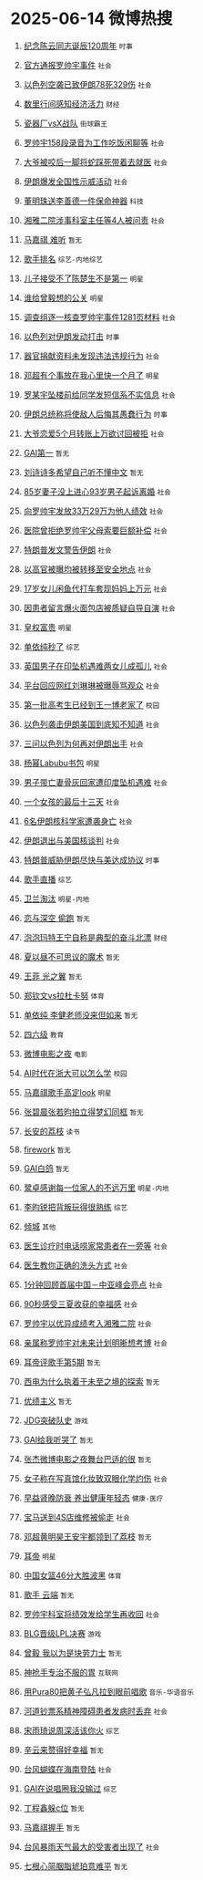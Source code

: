 # 2025-06-14 微博热搜 
1. [纪念陈云同志诞辰120周年](https://m.weibo.cn/search?containerid=100103type%3D1%26t%3D10%26q%3D%23%E7%BA%AA%E5%BF%B5%E9%99%88%E4%BA%91%E5%90%8C%E5%BF%97%E8%AF%9E%E8%BE%B0120%E5%91%A8%E5%B9%B4%23&stream_entry_id=51&isnewpage=1&extparam=seat%3D1%26c_type%3D51%26cate%3D10103%26pos%3D0%26filter_type%3Drealtimehot%26q%3D%2523%25E7%25BA%25AA%25E5%25BF%25B5%25E9%2599%2588%25E4%25BA%2591%25E5%2590%258C%25E5%25BF%2597%25E8%25AF%259E%25E8%25BE%25B0120%25E5%2591%25A8%25E5%25B9%25B4%2523%26stream_entry_id%3D51%26dgr%3D0%26display_time%3D1749846129%26pre_seqid%3D174984612946101068607114) `时事` 

2. [官方通报罗帅宇事件](https://m.weibo.cn/search?containerid=100103type%3D1%26t%3D10%26q%3D%23%E5%AE%98%E6%96%B9%E9%80%9A%E6%8A%A5%E7%BD%97%E5%B8%85%E5%AE%87%E4%BA%8B%E4%BB%B6%23&stream_entry_id=31&isnewpage=1&extparam=seat%3D1%26lcate%3D5001%26cate%3D5001%26q%3D%2523%25E5%25AE%2598%25E6%2596%25B9%25E9%2580%259A%25E6%258A%25A5%25E7%25BD%2597%25E5%25B8%2585%25E5%25AE%2587%25E4%25BA%258B%25E4%25BB%25B6%2523%26stream_entry_id%3D31%26dgr%3D0%26band_rank%3D1%26pos%3D0%26realpos%3D1%26filter_type%3Drealtimehot%26flag%3D16%26c_type%3D31%26display_time%3D1749846129%26pre_seqid%3D174984612946101068607114) `社会` 

3. [以色列空袭已致伊朗78死329伤](https://m.weibo.cn/search?containerid=100103type%3D1%26t%3D10%26q%3D%23%E4%BB%A5%E8%89%B2%E5%88%97%E7%A9%BA%E8%A2%AD%E5%B7%B2%E8%87%B4%E4%BC%8A%E6%9C%9778%E6%AD%BB329%E4%BC%A4%23&stream_entry_id=31&isnewpage=1&extparam=seat%3D1%26lcate%3D5001%26cate%3D5001%26q%3D%2523%25E4%25BB%25A5%25E8%2589%25B2%25E5%2588%2597%25E7%25A9%25BA%25E8%25A2%25AD%25E5%25B7%25B2%25E8%2587%25B4%25E4%25BC%258A%25E6%259C%259778%25E6%25AD%25BB329%25E4%25BC%25A4%2523%26stream_entry_id%3D31%26dgr%3D0%26band_rank%3D2%26pos%3D1%26realpos%3D2%26filter_type%3Drealtimehot%26flag%3D0%26c_type%3D31%26display_time%3D1749846129%26pre_seqid%3D174984612946101068607114) `社会` 

4. [数里行间感知经济活力](https://m.weibo.cn/search?containerid=100103type%3D1%26t%3D10%26q%3D%23%E6%95%B0%E9%87%8C%E8%A1%8C%E9%97%B4%E6%84%9F%E7%9F%A5%E7%BB%8F%E6%B5%8E%E6%B4%BB%E5%8A%9B%23&stream_entry_id=31&isnewpage=1&extparam=seat%3D1%26lcate%3D5001%26cate%3D5001%26q%3D%2523%25E6%2595%25B0%25E9%2587%258C%25E8%25A1%258C%25E9%2597%25B4%25E6%2584%259F%25E7%259F%25A5%25E7%25BB%258F%25E6%25B5%258E%25E6%25B4%25BB%25E5%258A%259B%2523%26stream_entry_id%3D31%26dgr%3D0%26band_rank%3D3%26pos%3D2%26realpos%3D3%26filter_type%3Drealtimehot%26flag%3D0%26c_type%3D31%26display_time%3D1749846129%26pre_seqid%3D174984612946101068607114) `财经` 

5. [瓷器厂vsX战队](https://m.weibo.cn/search?containerid=100103type%3D1%26t%3D10%26q%3D%23%E7%93%B7%E5%99%A8%E5%8E%82vsX%E6%88%98%E9%98%9F%23&stream_entry_id=31&isnewpage=1&extparam=seat%3D1%26lcate%3D5001%26cate%3D5001%26q%3D%2523%25E7%2593%25B7%25E5%2599%25A8%25E5%258E%2582vsX%25E6%2588%2598%25E9%2598%259F%2523%26stream_entry_id%3D31%26dgr%3D0%26adid%3D289852%26band_rank%3D4%26topic_ad%3D1%26pos%3D3%26filter_type%3Drealtimehot%26is_ad_pos%3D1%26c_type%3D31%26display_time%3D1749846129%26pre_seqid%3D174984612946101068607114) `街球霸王` 

6. [罗帅宇158段录音为工作吃饭闲聊等](https://m.weibo.cn/search?containerid=100103type%3D1%26t%3D10%26q%3D%23%E7%BD%97%E5%B8%85%E5%AE%87158%E6%AE%B5%E5%BD%95%E9%9F%B3%E4%B8%BA%E5%B7%A5%E4%BD%9C%E5%90%83%E9%A5%AD%E9%97%B2%E8%81%8A%E7%AD%89%23&stream_entry_id=31&isnewpage=1&extparam=seat%3D1%26lcate%3D5001%26cate%3D5001%26q%3D%2523%25E7%25BD%2597%25E5%25B8%2585%25E5%25AE%2587158%25E6%25AE%25B5%25E5%25BD%2595%25E9%259F%25B3%25E4%25B8%25BA%25E5%25B7%25A5%25E4%25BD%259C%25E5%2590%2583%25E9%25A5%25AD%25E9%2597%25B2%25E8%2581%258A%25E7%25AD%2589%2523%26stream_entry_id%3D31%26dgr%3D0%26band_rank%3D4%26pos%3D4%26realpos%3D4%26filter_type%3Drealtimehot%26flag%3D2%26c_type%3D31%26display_time%3D1749846129%26pre_seqid%3D174984612946101068607114) `社会` 

7. [大爷被咬后一脚将蛇踩死带着去就医](https://m.weibo.cn/search?containerid=100103type%3D1%26t%3D10%26q%3D%23%E5%A4%A7%E7%88%B7%E8%A2%AB%E5%92%AC%E5%90%8E%E4%B8%80%E8%84%9A%E5%B0%86%E8%9B%87%E8%B8%A9%E6%AD%BB%E5%B8%A6%E7%9D%80%E5%8E%BB%E5%B0%B1%E5%8C%BB%23&stream_entry_id=31&isnewpage=1&extparam=seat%3D1%26lcate%3D5001%26cate%3D5001%26q%3D%2523%25E5%25A4%25A7%25E7%2588%25B7%25E8%25A2%25AB%25E5%2592%25AC%25E5%2590%258E%25E4%25B8%2580%25E8%2584%259A%25E5%25B0%2586%25E8%259B%2587%25E8%25B8%25A9%25E6%25AD%25BB%25E5%25B8%25A6%25E7%259D%2580%25E5%258E%25BB%25E5%25B0%25B1%25E5%258C%25BB%2523%26stream_entry_id%3D31%26dgr%3D0%26band_rank%3D5%26pos%3D5%26realpos%3D5%26filter_type%3Drealtimehot%26flag%3D2%26c_type%3D31%26display_time%3D1749846129%26pre_seqid%3D174984612946101068607114) `社会` 

8. [伊朗爆发全国性示威活动](https://m.weibo.cn/search?containerid=100103type%3D1%26t%3D10%26q%3D%23%E4%BC%8A%E6%9C%97%E7%88%86%E5%8F%91%E5%85%A8%E5%9B%BD%E6%80%A7%E7%A4%BA%E5%A8%81%E6%B4%BB%E5%8A%A8%23&stream_entry_id=31&isnewpage=1&extparam=seat%3D1%26lcate%3D5001%26cate%3D5001%26q%3D%2523%25E4%25BC%258A%25E6%259C%2597%25E7%2588%2586%25E5%258F%2591%25E5%2585%25A8%25E5%259B%25BD%25E6%2580%25A7%25E7%25A4%25BA%25E5%25A8%2581%25E6%25B4%25BB%25E5%258A%25A8%2523%26stream_entry_id%3D31%26dgr%3D0%26band_rank%3D6%26pos%3D6%26realpos%3D6%26filter_type%3Drealtimehot%26flag%3D0%26c_type%3D31%26display_time%3D1749846129%26pre_seqid%3D174984612946101068607114) `社会` 

9. [董明珠送李善德一件保命神器](https://m.weibo.cn/search?containerid=100103type%3D1%26t%3D10%26q%3D%23%E8%91%A3%E6%98%8E%E7%8F%A0%E9%80%81%E6%9D%8E%E5%96%84%E5%BE%B7%E4%B8%80%E4%BB%B6%E4%BF%9D%E5%91%BD%E7%A5%9E%E5%99%A8%23&stream_entry_id=31&isnewpage=1&extparam=seat%3D1%26lcate%3D5001%26cate%3D5001%26q%3D%2523%25E8%2591%25A3%25E6%2598%258E%25E7%258F%25A0%25E9%2580%2581%25E6%259D%258E%25E5%2596%2584%25E5%25BE%25B7%25E4%25B8%2580%25E4%25BB%25B6%25E4%25BF%259D%25E5%2591%25BD%25E7%25A5%259E%25E5%2599%25A8%2523%26stream_entry_id%3D31%26dgr%3D0%26adid%3D290120%26band_rank%3D7%26topic_ad%3D1%26pos%3D7%26filter_type%3Drealtimehot%26is_ad_pos%3D1%26c_type%3D31%26display_time%3D1749846129%26pre_seqid%3D174984612946101068607114) `科技` 

10. [湘雅二院涉事科室主任等4人被问责](https://m.weibo.cn/search?containerid=100103type%3D1%26t%3D10%26q%3D%23%E6%B9%98%E9%9B%85%E4%BA%8C%E9%99%A2%E6%B6%89%E4%BA%8B%E7%A7%91%E5%AE%A4%E4%B8%BB%E4%BB%BB%E7%AD%894%E4%BA%BA%E8%A2%AB%E9%97%AE%E8%B4%A3%23&stream_entry_id=31&isnewpage=1&extparam=seat%3D1%26lcate%3D5001%26cate%3D5001%26q%3D%2523%25E6%25B9%2598%25E9%259B%2585%25E4%25BA%258C%25E9%2599%25A2%25E6%25B6%2589%25E4%25BA%258B%25E7%25A7%2591%25E5%25AE%25A4%25E4%25B8%25BB%25E4%25BB%25BB%25E7%25AD%25894%25E4%25BA%25BA%25E8%25A2%25AB%25E9%2597%25AE%25E8%25B4%25A3%2523%26stream_entry_id%3D31%26dgr%3D0%26band_rank%3D7%26pos%3D8%26realpos%3D7%26filter_type%3Drealtimehot%26flag%3D0%26c_type%3D31%26display_time%3D1749846129%26pre_seqid%3D174984612946101068607114) `社会` 

11. [马嘉祺 难听](https://m.weibo.cn/search?containerid=100103type%3D1%26t%3D10%26q%3D%E9%A9%AC%E5%98%89%E7%A5%BA+%E9%9A%BE%E5%90%AC&stream_entry_id=31&isnewpage=1&extparam=seat%3D1%26lcate%3D5001%26cate%3D5001%26q%3D%25E9%25A9%25AC%25E5%2598%2589%25E7%25A5%25BA%2520%25E9%259A%25BE%25E5%2590%25AC%26stream_entry_id%3D31%26dgr%3D0%26band_rank%3D8%26pos%3D9%26realpos%3D8%26filter_type%3Drealtimehot%26flag%3D2%26c_type%3D31%26display_time%3D1749846129%26pre_seqid%3D174984612946101068607114) `暂无` 

12. [歌手排名](https://m.weibo.cn/search?containerid=100103type%3D1%26t%3D10%26q%3D%E6%AD%8C%E6%89%8B%E6%8E%92%E5%90%8D&stream_entry_id=31&isnewpage=1&extparam=seat%3D1%26lcate%3D5001%26cate%3D5001%26q%3D%25E6%25AD%258C%25E6%2589%258B%25E6%258E%2592%25E5%2590%258D%26stream_entry_id%3D31%26dgr%3D0%26band_rank%3D9%26pos%3D10%26realpos%3D9%26filter_type%3Drealtimehot%26flag%3D0%26c_type%3D31%26display_time%3D1749846129%26pre_seqid%3D174984612946101068607114) `综艺-内地综艺` 

13. [儿子接受不了陈楚生不是第一](https://m.weibo.cn/search?containerid=100103type%3D1%26t%3D10%26q%3D%23%E5%84%BF%E5%AD%90%E6%8E%A5%E5%8F%97%E4%B8%8D%E4%BA%86%E9%99%88%E6%A5%9A%E7%94%9F%E4%B8%8D%E6%98%AF%E7%AC%AC%E4%B8%80%23&stream_entry_id=31&isnewpage=1&extparam=seat%3D1%26lcate%3D5001%26cate%3D5001%26q%3D%2523%25E5%2584%25BF%25E5%25AD%2590%25E6%258E%25A5%25E5%258F%2597%25E4%25B8%258D%25E4%25BA%2586%25E9%2599%2588%25E6%25A5%259A%25E7%2594%259F%25E4%25B8%258D%25E6%2598%25AF%25E7%25AC%25AC%25E4%25B8%2580%2523%26stream_entry_id%3D31%26dgr%3D0%26band_rank%3D10%26pos%3D11%26realpos%3D10%26filter_type%3Drealtimehot%26flag%3D2%26c_type%3D31%26display_time%3D1749846129%26pre_seqid%3D174984612946101068607114) `明星` 

14. [谁给曾毅想的公关](https://m.weibo.cn/search?containerid=100103type%3D1%26t%3D10%26q%3D%23%E8%B0%81%E7%BB%99%E6%9B%BE%E6%AF%85%E6%83%B3%E7%9A%84%E5%85%AC%E5%85%B3%23&stream_entry_id=31&isnewpage=1&extparam=seat%3D1%26lcate%3D5001%26cate%3D5001%26q%3D%2523%25E8%25B0%2581%25E7%25BB%2599%25E6%259B%25BE%25E6%25AF%2585%25E6%2583%25B3%25E7%259A%2584%25E5%2585%25AC%25E5%2585%25B3%2523%26stream_entry_id%3D31%26dgr%3D0%26band_rank%3D11%26pos%3D12%26realpos%3D11%26filter_type%3Drealtimehot%26flag%3D2%26c_type%3D31%26display_time%3D1749846129%26pre_seqid%3D174984612946101068607114) `明星` 

15. [调查组逐一核查罗帅宇事件1281页材料](https://m.weibo.cn/search?containerid=100103type%3D1%26t%3D10%26q%3D%23%E8%B0%83%E6%9F%A5%E7%BB%84%E9%80%90%E4%B8%80%E6%A0%B8%E6%9F%A5%E7%BD%97%E5%B8%85%E5%AE%87%E4%BA%8B%E4%BB%B61281%E9%A1%B5%E6%9D%90%E6%96%99%23&stream_entry_id=31&isnewpage=1&extparam=seat%3D1%26lcate%3D5001%26cate%3D5001%26q%3D%2523%25E8%25B0%2583%25E6%259F%25A5%25E7%25BB%2584%25E9%2580%2590%25E4%25B8%2580%25E6%25A0%25B8%25E6%259F%25A5%25E7%25BD%2597%25E5%25B8%2585%25E5%25AE%2587%25E4%25BA%258B%25E4%25BB%25B61281%25E9%25A1%25B5%25E6%259D%2590%25E6%2596%2599%2523%26stream_entry_id%3D31%26dgr%3D0%26band_rank%3D12%26pos%3D13%26realpos%3D12%26filter_type%3Drealtimehot%26flag%3D0%26c_type%3D31%26display_time%3D1749846129%26pre_seqid%3D174984612946101068607114) `社会` 

16. [以色列对伊朗发动打击](https://m.weibo.cn/search?containerid=100103type%3D1%26t%3D10%26q%3D%23%E4%BB%A5%E8%89%B2%E5%88%97%E5%AF%B9%E4%BC%8A%E6%9C%97%E5%8F%91%E5%8A%A8%E6%89%93%E5%87%BB%23&stream_entry_id=31&isnewpage=1&extparam=seat%3D1%26lcate%3D5001%26cate%3D5001%26q%3D%2523%25E4%25BB%25A5%25E8%2589%25B2%25E5%2588%2597%25E5%25AF%25B9%25E4%25BC%258A%25E6%259C%2597%25E5%258F%2591%25E5%258A%25A8%25E6%2589%2593%25E5%2587%25BB%2523%26stream_entry_id%3D31%26dgr%3D0%26band_rank%3D13%26pos%3D14%26realpos%3D13%26filter_type%3Drealtimehot%26flag%3D0%26c_type%3D31%26display_time%3D1749846129%26pre_seqid%3D174984612946101068607114) `时事` 

17. [器官捐献资料未发现违法违规行为](https://m.weibo.cn/search?containerid=100103type%3D1%26t%3D10%26q%3D%23%E5%99%A8%E5%AE%98%E6%8D%90%E7%8C%AE%E8%B5%84%E6%96%99%E6%9C%AA%E5%8F%91%E7%8E%B0%E8%BF%9D%E6%B3%95%E8%BF%9D%E8%A7%84%E8%A1%8C%E4%B8%BA%23&stream_entry_id=31&isnewpage=1&extparam=seat%3D1%26lcate%3D5001%26cate%3D5001%26q%3D%2523%25E5%2599%25A8%25E5%25AE%2598%25E6%258D%2590%25E7%258C%25AE%25E8%25B5%2584%25E6%2596%2599%25E6%259C%25AA%25E5%258F%2591%25E7%258E%25B0%25E8%25BF%259D%25E6%25B3%2595%25E8%25BF%259D%25E8%25A7%2584%25E8%25A1%258C%25E4%25B8%25BA%2523%26stream_entry_id%3D31%26dgr%3D0%26band_rank%3D14%26pos%3D15%26realpos%3D14%26filter_type%3Drealtimehot%26flag%3D0%26c_type%3D31%26display_time%3D1749846129%26pre_seqid%3D174984612946101068607114) `社会` 

18. [邓超有个事放在我心里快一个月了](https://m.weibo.cn/search?containerid=100103type%3D1%26t%3D10%26q%3D%23%E9%82%93%E8%B6%85%E6%9C%89%E4%B8%AA%E4%BA%8B%E6%94%BE%E5%9C%A8%E6%88%91%E5%BF%83%E9%87%8C%E5%BF%AB%E4%B8%80%E4%B8%AA%E6%9C%88%E4%BA%86%23&stream_entry_id=31&isnewpage=1&extparam=seat%3D1%26lcate%3D5001%26cate%3D5001%26q%3D%2523%25E9%2582%2593%25E8%25B6%2585%25E6%259C%2589%25E4%25B8%25AA%25E4%25BA%258B%25E6%2594%25BE%25E5%259C%25A8%25E6%2588%2591%25E5%25BF%2583%25E9%2587%258C%25E5%25BF%25AB%25E4%25B8%2580%25E4%25B8%25AA%25E6%259C%2588%25E4%25BA%2586%2523%26stream_entry_id%3D31%26dgr%3D0%26band_rank%3D15%26pos%3D16%26realpos%3D15%26filter_type%3Drealtimehot%26flag%3D0%26c_type%3D31%26display_time%3D1749846129%26pre_seqid%3D174984612946101068607114) `明星` 

19. [罗某宇坠楼前给同学发短信系不实信息](https://m.weibo.cn/search?containerid=100103type%3D1%26t%3D10%26q%3D%23%E7%BD%97%E6%9F%90%E5%AE%87%E5%9D%A0%E6%A5%BC%E5%89%8D%E7%BB%99%E5%90%8C%E5%AD%A6%E5%8F%91%E7%9F%AD%E4%BF%A1%E7%B3%BB%E4%B8%8D%E5%AE%9E%E4%BF%A1%E6%81%AF%23&stream_entry_id=31&isnewpage=1&extparam=seat%3D1%26lcate%3D5001%26cate%3D5001%26q%3D%2523%25E7%25BD%2597%25E6%259F%2590%25E5%25AE%2587%25E5%259D%25A0%25E6%25A5%25BC%25E5%2589%258D%25E7%25BB%2599%25E5%2590%258C%25E5%25AD%25A6%25E5%258F%2591%25E7%259F%25AD%25E4%25BF%25A1%25E7%25B3%25BB%25E4%25B8%258D%25E5%25AE%259E%25E4%25BF%25A1%25E6%2581%25AF%2523%26stream_entry_id%3D31%26dgr%3D0%26band_rank%3D16%26pos%3D17%26realpos%3D16%26filter_type%3Drealtimehot%26flag%3D0%26c_type%3D31%26display_time%3D1749846129%26pre_seqid%3D174984612946101068607114) `社会` 

20. [伊朗总统称将使敌人后悔其愚蠢行为](https://m.weibo.cn/search?containerid=100103type%3D1%26t%3D10%26q%3D%23%E4%BC%8A%E6%9C%97%E6%80%BB%E7%BB%9F%E7%A7%B0%E5%B0%86%E4%BD%BF%E6%95%8C%E4%BA%BA%E5%90%8E%E6%82%94%E5%85%B6%E6%84%9A%E8%A0%A2%E8%A1%8C%E4%B8%BA%23&stream_entry_id=31&isnewpage=1&extparam=seat%3D1%26lcate%3D5001%26cate%3D5001%26q%3D%2523%25E4%25BC%258A%25E6%259C%2597%25E6%2580%25BB%25E7%25BB%259F%25E7%25A7%25B0%25E5%25B0%2586%25E4%25BD%25BF%25E6%2595%258C%25E4%25BA%25BA%25E5%2590%258E%25E6%2582%2594%25E5%2585%25B6%25E6%2584%259A%25E8%25A0%25A2%25E8%25A1%258C%25E4%25B8%25BA%2523%26stream_entry_id%3D31%26dgr%3D0%26band_rank%3D17%26pos%3D18%26realpos%3D17%26filter_type%3Drealtimehot%26flag%3D0%26c_type%3D31%26display_time%3D1749846129%26pre_seqid%3D174984612946101068607114) `时事` 

21. [大爷恋爱5个月转账上万欲讨回被拒](https://m.weibo.cn/search?containerid=100103type%3D1%26t%3D10%26q%3D%23%E5%A4%A7%E7%88%B7%E6%81%8B%E7%88%B15%E4%B8%AA%E6%9C%88%E8%BD%AC%E8%B4%A6%E4%B8%8A%E4%B8%87%E6%AC%B2%E8%AE%A8%E5%9B%9E%E8%A2%AB%E6%8B%92%23&stream_entry_id=31&isnewpage=1&extparam=seat%3D1%26lcate%3D5001%26cate%3D5001%26q%3D%2523%25E5%25A4%25A7%25E7%2588%25B7%25E6%2581%258B%25E7%2588%25B15%25E4%25B8%25AA%25E6%259C%2588%25E8%25BD%25AC%25E8%25B4%25A6%25E4%25B8%258A%25E4%25B8%2587%25E6%25AC%25B2%25E8%25AE%25A8%25E5%259B%259E%25E8%25A2%25AB%25E6%258B%2592%2523%26stream_entry_id%3D31%26dgr%3D0%26band_rank%3D18%26pos%3D19%26realpos%3D18%26filter_type%3Drealtimehot%26flag%3D0%26c_type%3D31%26display_time%3D1749846129%26pre_seqid%3D174984612946101068607114) `社会` 

22. [GAI第一](https://m.weibo.cn/search?containerid=100103type%3D1%26t%3D10%26q%3DGAI%E7%AC%AC%E4%B8%80&stream_entry_id=31&isnewpage=1&extparam=seat%3D1%26lcate%3D5001%26cate%3D5001%26q%3DGAI%25E7%25AC%25AC%25E4%25B8%2580%26stream_entry_id%3D31%26dgr%3D0%26band_rank%3D19%26pos%3D20%26realpos%3D19%26filter_type%3Drealtimehot%26flag%3D0%26c_type%3D31%26display_time%3D1749846129%26pre_seqid%3D174984612946101068607114) `暂无` 

23. [刘诗诗多希望自己听不懂中文](https://m.weibo.cn/search?containerid=100103type%3D1%26t%3D10%26q%3D%E5%88%98%E8%AF%97%E8%AF%97%E5%A4%9A%E5%B8%8C%E6%9C%9B%E8%87%AA%E5%B7%B1%E5%90%AC%E4%B8%8D%E6%87%82%E4%B8%AD%E6%96%87&stream_entry_id=31&isnewpage=1&extparam=seat%3D1%26lcate%3D5001%26cate%3D5001%26q%3D%25E5%2588%2598%25E8%25AF%2597%25E8%25AF%2597%25E5%25A4%259A%25E5%25B8%258C%25E6%259C%259B%25E8%2587%25AA%25E5%25B7%25B1%25E5%2590%25AC%25E4%25B8%258D%25E6%2587%2582%25E4%25B8%25AD%25E6%2596%2587%26stream_entry_id%3D31%26dgr%3D0%26band_rank%3D20%26pos%3D21%26realpos%3D20%26filter_type%3Drealtimehot%26flag%3D1%26c_type%3D31%26display_time%3D1749846129%26pre_seqid%3D174984612946101068607114) `暂无` 

24. [85岁妻子没上进心93岁男子起诉离婚](https://m.weibo.cn/search?containerid=100103type%3D1%26t%3D10%26q%3D%2385%E5%B2%81%E5%A6%BB%E5%AD%90%E6%B2%A1%E4%B8%8A%E8%BF%9B%E5%BF%8393%E5%B2%81%E7%94%B7%E5%AD%90%E8%B5%B7%E8%AF%89%E7%A6%BB%E5%A9%9A%23&stream_entry_id=31&isnewpage=1&extparam=seat%3D1%26lcate%3D5001%26cate%3D5001%26q%3D%252385%25E5%25B2%2581%25E5%25A6%25BB%25E5%25AD%2590%25E6%25B2%25A1%25E4%25B8%258A%25E8%25BF%259B%25E5%25BF%258393%25E5%25B2%2581%25E7%2594%25B7%25E5%25AD%2590%25E8%25B5%25B7%25E8%25AF%2589%25E7%25A6%25BB%25E5%25A9%259A%2523%26stream_entry_id%3D31%26dgr%3D0%26band_rank%3D21%26pos%3D22%26realpos%3D21%26filter_type%3Drealtimehot%26flag%3D0%26c_type%3D31%26display_time%3D1749846129%26pre_seqid%3D174984612946101068607114) `社会` 

25. [向罗帅宇发放33万29万为他人绩效](https://m.weibo.cn/search?containerid=100103type%3D1%26t%3D10%26q%3D%23%E5%90%91%E7%BD%97%E5%B8%85%E5%AE%87%E5%8F%91%E6%94%BE33%E4%B8%8729%E4%B8%87%E4%B8%BA%E4%BB%96%E4%BA%BA%E7%BB%A9%E6%95%88%23&stream_entry_id=31&isnewpage=1&extparam=seat%3D1%26lcate%3D5001%26cate%3D5001%26q%3D%2523%25E5%2590%2591%25E7%25BD%2597%25E5%25B8%2585%25E5%25AE%2587%25E5%258F%2591%25E6%2594%25BE33%25E4%25B8%258729%25E4%25B8%2587%25E4%25B8%25BA%25E4%25BB%2596%25E4%25BA%25BA%25E7%25BB%25A9%25E6%2595%2588%2523%26stream_entry_id%3D31%26dgr%3D0%26band_rank%3D22%26pos%3D23%26realpos%3D22%26filter_type%3Drealtimehot%26flag%3D0%26c_type%3D31%26display_time%3D1749846129%26pre_seqid%3D174984612946101068607114) `社会` 

26. [医院曾拒绝罗帅宇父母索要巨额补偿](https://m.weibo.cn/search?containerid=100103type%3D1%26t%3D10%26q%3D%23%E5%8C%BB%E9%99%A2%E6%9B%BE%E6%8B%92%E7%BB%9D%E7%BD%97%E5%B8%85%E5%AE%87%E7%88%B6%E6%AF%8D%E7%B4%A2%E8%A6%81%E5%B7%A8%E9%A2%9D%E8%A1%A5%E5%81%BF%23&stream_entry_id=31&isnewpage=1&extparam=seat%3D1%26lcate%3D5001%26cate%3D5001%26q%3D%2523%25E5%258C%25BB%25E9%2599%25A2%25E6%259B%25BE%25E6%258B%2592%25E7%25BB%259D%25E7%25BD%2597%25E5%25B8%2585%25E5%25AE%2587%25E7%2588%25B6%25E6%25AF%258D%25E7%25B4%25A2%25E8%25A6%2581%25E5%25B7%25A8%25E9%25A2%259D%25E8%25A1%25A5%25E5%2581%25BF%2523%26stream_entry_id%3D31%26dgr%3D0%26band_rank%3D23%26pos%3D24%26realpos%3D23%26filter_type%3Drealtimehot%26flag%3D0%26c_type%3D31%26display_time%3D1749846129%26pre_seqid%3D174984612946101068607114) `社会` 

27. [特朗普发文警告伊朗](https://m.weibo.cn/search?containerid=100103type%3D1%26t%3D10%26q%3D%23%E7%89%B9%E6%9C%97%E6%99%AE%E5%8F%91%E6%96%87%E8%AD%A6%E5%91%8A%E4%BC%8A%E6%9C%97%23&stream_entry_id=31&isnewpage=1&extparam=seat%3D1%26lcate%3D5001%26cate%3D5001%26q%3D%2523%25E7%2589%25B9%25E6%259C%2597%25E6%2599%25AE%25E5%258F%2591%25E6%2596%2587%25E8%25AD%25A6%25E5%2591%258A%25E4%25BC%258A%25E6%259C%2597%2523%26stream_entry_id%3D31%26dgr%3D0%26band_rank%3D24%26pos%3D25%26realpos%3D24%26filter_type%3Drealtimehot%26flag%3D0%26c_type%3D31%26display_time%3D1749846129%26pre_seqid%3D174984612946101068607114) `社会` 

28. [以高官被曝均被转移至安全地点](https://m.weibo.cn/search?containerid=100103type%3D1%26t%3D10%26q%3D%23%E4%BB%A5%E9%AB%98%E5%AE%98%E8%A2%AB%E6%9B%9D%E5%9D%87%E8%A2%AB%E8%BD%AC%E7%A7%BB%E8%87%B3%E5%AE%89%E5%85%A8%E5%9C%B0%E7%82%B9%23&stream_entry_id=31&isnewpage=1&extparam=seat%3D1%26lcate%3D5001%26cate%3D5001%26q%3D%2523%25E4%25BB%25A5%25E9%25AB%2598%25E5%25AE%2598%25E8%25A2%25AB%25E6%259B%259D%25E5%259D%2587%25E8%25A2%25AB%25E8%25BD%25AC%25E7%25A7%25BB%25E8%2587%25B3%25E5%25AE%2589%25E5%2585%25A8%25E5%259C%25B0%25E7%2582%25B9%2523%26stream_entry_id%3D31%26dgr%3D0%26band_rank%3D25%26pos%3D26%26realpos%3D25%26filter_type%3Drealtimehot%26flag%3D0%26c_type%3D31%26display_time%3D1749846129%26pre_seqid%3D174984612946101068607114) `社会` 

29. [17岁女儿闲鱼代打车套现妈妈上万元](https://m.weibo.cn/search?containerid=100103type%3D1%26t%3D10%26q%3D%2317%E5%B2%81%E5%A5%B3%E5%84%BF%E9%97%B2%E9%B1%BC%E4%BB%A3%E6%89%93%E8%BD%A6%E5%A5%97%E7%8E%B0%E5%A6%88%E5%A6%88%E4%B8%8A%E4%B8%87%E5%85%83%23&stream_entry_id=31&isnewpage=1&extparam=seat%3D1%26lcate%3D5001%26cate%3D5001%26q%3D%252317%25E5%25B2%2581%25E5%25A5%25B3%25E5%2584%25BF%25E9%2597%25B2%25E9%25B1%25BC%25E4%25BB%25A3%25E6%2589%2593%25E8%25BD%25A6%25E5%25A5%2597%25E7%258E%25B0%25E5%25A6%2588%25E5%25A6%2588%25E4%25B8%258A%25E4%25B8%2587%25E5%2585%2583%2523%26stream_entry_id%3D31%26dgr%3D0%26band_rank%3D26%26pos%3D27%26realpos%3D26%26filter_type%3Drealtimehot%26flag%3D0%26c_type%3D31%26display_time%3D1749846129%26pre_seqid%3D174984612946101068607114) `社会` 

30. [因患者留言爆火面包店被质疑自导自演](https://m.weibo.cn/search?containerid=100103type%3D1%26t%3D10%26q%3D%23%E5%9B%A0%E6%82%A3%E8%80%85%E7%95%99%E8%A8%80%E7%88%86%E7%81%AB%E9%9D%A2%E5%8C%85%E5%BA%97%E8%A2%AB%E8%B4%A8%E7%96%91%E8%87%AA%E5%AF%BC%E8%87%AA%E6%BC%94%23&stream_entry_id=31&isnewpage=1&extparam=seat%3D1%26lcate%3D5001%26cate%3D5001%26q%3D%2523%25E5%259B%25A0%25E6%2582%25A3%25E8%2580%2585%25E7%2595%2599%25E8%25A8%2580%25E7%2588%2586%25E7%2581%25AB%25E9%259D%25A2%25E5%258C%2585%25E5%25BA%2597%25E8%25A2%25AB%25E8%25B4%25A8%25E7%2596%2591%25E8%2587%25AA%25E5%25AF%25BC%25E8%2587%25AA%25E6%25BC%2594%2523%26stream_entry_id%3D31%26dgr%3D0%26band_rank%3D27%26pos%3D28%26realpos%3D27%26filter_type%3Drealtimehot%26flag%3D0%26c_type%3D31%26display_time%3D1749846129%26pre_seqid%3D174984612946101068607114) `社会` 

31. [皇权富贵](https://m.weibo.cn/search?containerid=100103type%3D1%26t%3D10%26q%3D%E7%9A%87%E6%9D%83%E5%AF%8C%E8%B4%B5&stream_entry_id=31&isnewpage=1&extparam=seat%3D1%26lcate%3D5001%26cate%3D5001%26q%3D%25E7%259A%2587%25E6%259D%2583%25E5%25AF%258C%25E8%25B4%25B5%26stream_entry_id%3D31%26dgr%3D0%26band_rank%3D28%26pos%3D29%26realpos%3D28%26filter_type%3Drealtimehot%26flag%3D0%26c_type%3D31%26display_time%3D1749846129%26pre_seqid%3D174984612946101068607114) `明星` 

32. [单依纯秒了](https://m.weibo.cn/search?containerid=100103type%3D1%26t%3D10%26q%3D%23%E5%8D%95%E4%BE%9D%E7%BA%AF%E7%A7%92%E4%BA%86%23&stream_entry_id=31&isnewpage=1&extparam=seat%3D1%26lcate%3D5001%26cate%3D5001%26q%3D%2523%25E5%258D%2595%25E4%25BE%259D%25E7%25BA%25AF%25E7%25A7%2592%25E4%25BA%2586%2523%26stream_entry_id%3D31%26dgr%3D0%26band_rank%3D29%26pos%3D30%26realpos%3D29%26filter_type%3Drealtimehot%26flag%3D0%26c_type%3D31%26display_time%3D1749846129%26pre_seqid%3D174984612946101068607114) `综艺` 

33. [英国男子在印坠机遇难两女儿成孤儿](https://m.weibo.cn/search?containerid=100103type%3D1%26t%3D10%26q%3D%23%E8%8B%B1%E5%9B%BD%E7%94%B7%E5%AD%90%E5%9C%A8%E5%8D%B0%E5%9D%A0%E6%9C%BA%E9%81%87%E9%9A%BE%E4%B8%A4%E5%A5%B3%E5%84%BF%E6%88%90%E5%AD%A4%E5%84%BF%23&stream_entry_id=31&isnewpage=1&extparam=seat%3D1%26lcate%3D5001%26cate%3D5001%26q%3D%2523%25E8%258B%25B1%25E5%259B%25BD%25E7%2594%25B7%25E5%25AD%2590%25E5%259C%25A8%25E5%258D%25B0%25E5%259D%25A0%25E6%259C%25BA%25E9%2581%2587%25E9%259A%25BE%25E4%25B8%25A4%25E5%25A5%25B3%25E5%2584%25BF%25E6%2588%2590%25E5%25AD%25A4%25E5%2584%25BF%2523%26stream_entry_id%3D31%26dgr%3D0%26band_rank%3D30%26pos%3D31%26realpos%3D30%26filter_type%3Drealtimehot%26flag%3D0%26c_type%3D31%26display_time%3D1749846129%26pre_seqid%3D174984612946101068607114) `社会` 

34. [平台回应网红刘琳琳被曝辱骂观众](https://m.weibo.cn/search?containerid=100103type%3D1%26t%3D10%26q%3D%23%E5%B9%B3%E5%8F%B0%E5%9B%9E%E5%BA%94%E7%BD%91%E7%BA%A2%E5%88%98%E7%90%B3%E7%90%B3%E8%A2%AB%E6%9B%9D%E8%BE%B1%E9%AA%82%E8%A7%82%E4%BC%97%23&stream_entry_id=31&isnewpage=1&extparam=seat%3D1%26lcate%3D5001%26cate%3D5001%26q%3D%2523%25E5%25B9%25B3%25E5%258F%25B0%25E5%259B%259E%25E5%25BA%2594%25E7%25BD%2591%25E7%25BA%25A2%25E5%2588%2598%25E7%2590%25B3%25E7%2590%25B3%25E8%25A2%25AB%25E6%259B%259D%25E8%25BE%25B1%25E9%25AA%2582%25E8%25A7%2582%25E4%25BC%2597%2523%26stream_entry_id%3D31%26dgr%3D0%26band_rank%3D31%26pos%3D32%26realpos%3D31%26filter_type%3Drealtimehot%26flag%3D1%26c_type%3D31%26display_time%3D1749846129%26pre_seqid%3D174984612946101068607114) `社会` 

35. [第一批高考生已经到王一博老家了](https://m.weibo.cn/search?containerid=100103type%3D1%26t%3D10%26q%3D%23%E7%AC%AC%E4%B8%80%E6%89%B9%E9%AB%98%E8%80%83%E7%94%9F%E5%B7%B2%E7%BB%8F%E5%88%B0%E7%8E%8B%E4%B8%80%E5%8D%9A%E8%80%81%E5%AE%B6%E4%BA%86%23&stream_entry_id=31&isnewpage=1&extparam=seat%3D1%26lcate%3D5001%26cate%3D5001%26q%3D%2523%25E7%25AC%25AC%25E4%25B8%2580%25E6%2589%25B9%25E9%25AB%2598%25E8%2580%2583%25E7%2594%259F%25E5%25B7%25B2%25E7%25BB%258F%25E5%2588%25B0%25E7%258E%258B%25E4%25B8%2580%25E5%258D%259A%25E8%2580%2581%25E5%25AE%25B6%25E4%25BA%2586%2523%26stream_entry_id%3D31%26dgr%3D0%26band_rank%3D32%26pos%3D33%26realpos%3D32%26filter_type%3Drealtimehot%26flag%3D1%26c_type%3D31%26display_time%3D1749846129%26pre_seqid%3D174984612946101068607114) `校园` 

36. [以色列袭击伊朗美国到底知不知道](https://m.weibo.cn/search?containerid=100103type%3D1%26t%3D10%26q%3D%23%E4%BB%A5%E8%89%B2%E5%88%97%E8%A2%AD%E5%87%BB%E4%BC%8A%E6%9C%97%E7%BE%8E%E5%9B%BD%E5%88%B0%E5%BA%95%E7%9F%A5%E4%B8%8D%E7%9F%A5%E9%81%93%23&stream_entry_id=31&isnewpage=1&extparam=seat%3D1%26lcate%3D5001%26cate%3D5001%26q%3D%2523%25E4%25BB%25A5%25E8%2589%25B2%25E5%2588%2597%25E8%25A2%25AD%25E5%2587%25BB%25E4%25BC%258A%25E6%259C%2597%25E7%25BE%258E%25E5%259B%25BD%25E5%2588%25B0%25E5%25BA%2595%25E7%259F%25A5%25E4%25B8%258D%25E7%259F%25A5%25E9%2581%2593%2523%26stream_entry_id%3D31%26dgr%3D0%26band_rank%3D33%26pos%3D34%26realpos%3D33%26filter_type%3Drealtimehot%26flag%3D1%26c_type%3D31%26display_time%3D1749846129%26pre_seqid%3D174984612946101068607114) `社会` 

37. [三问以色列为何再对伊朗出手](https://m.weibo.cn/search?containerid=100103type%3D1%26t%3D10%26q%3D%23%E4%B8%89%E9%97%AE%E4%BB%A5%E8%89%B2%E5%88%97%E4%B8%BA%E4%BD%95%E5%86%8D%E5%AF%B9%E4%BC%8A%E6%9C%97%E5%87%BA%E6%89%8B%23&stream_entry_id=31&isnewpage=1&extparam=seat%3D1%26lcate%3D5001%26cate%3D5001%26q%3D%2523%25E4%25B8%2589%25E9%2597%25AE%25E4%25BB%25A5%25E8%2589%25B2%25E5%2588%2597%25E4%25B8%25BA%25E4%25BD%2595%25E5%2586%258D%25E5%25AF%25B9%25E4%25BC%258A%25E6%259C%2597%25E5%2587%25BA%25E6%2589%258B%2523%26stream_entry_id%3D31%26dgr%3D0%26band_rank%3D34%26pos%3D35%26realpos%3D34%26filter_type%3Drealtimehot%26flag%3D1%26c_type%3D31%26display_time%3D1749846129%26pre_seqid%3D174984612946101068607114) `社会` 

38. [杨幂Labubu书包](https://m.weibo.cn/search?containerid=100103type%3D1%26t%3D10%26q%3D%23%E6%9D%A8%E5%B9%82Labubu%E4%B9%A6%E5%8C%85%23&stream_entry_id=31&isnewpage=1&extparam=seat%3D1%26lcate%3D5001%26cate%3D5001%26q%3D%2523%25E6%259D%25A8%25E5%25B9%2582Labubu%25E4%25B9%25A6%25E5%258C%2585%2523%26stream_entry_id%3D31%26dgr%3D0%26band_rank%3D35%26pos%3D36%26realpos%3D35%26filter_type%3Drealtimehot%26flag%3D0%26c_type%3D31%26display_time%3D1749846129%26pre_seqid%3D174984612946101068607114) `明星` 

39. [男子带亡妻骨灰回家遭印度坠机遇难](https://m.weibo.cn/search?containerid=100103type%3D1%26t%3D10%26q%3D%23%E7%94%B7%E5%AD%90%E5%B8%A6%E4%BA%A1%E5%A6%BB%E9%AA%A8%E7%81%B0%E5%9B%9E%E5%AE%B6%E9%81%AD%E5%8D%B0%E5%BA%A6%E5%9D%A0%E6%9C%BA%E9%81%87%E9%9A%BE%23&stream_entry_id=31&isnewpage=1&extparam=seat%3D1%26lcate%3D5001%26cate%3D5001%26q%3D%2523%25E7%2594%25B7%25E5%25AD%2590%25E5%25B8%25A6%25E4%25BA%25A1%25E5%25A6%25BB%25E9%25AA%25A8%25E7%2581%25B0%25E5%259B%259E%25E5%25AE%25B6%25E9%2581%25AD%25E5%258D%25B0%25E5%25BA%25A6%25E5%259D%25A0%25E6%259C%25BA%25E9%2581%2587%25E9%259A%25BE%2523%26stream_entry_id%3D31%26dgr%3D0%26band_rank%3D36%26pos%3D37%26realpos%3D36%26filter_type%3Drealtimehot%26flag%3D0%26c_type%3D31%26display_time%3D1749846129%26pre_seqid%3D174984612946101068607114) `社会` 

40. [一个女孩的最后十三天](https://m.weibo.cn/search?containerid=100103type%3D1%26t%3D10%26q%3D%23%E4%B8%80%E4%B8%AA%E5%A5%B3%E5%AD%A9%E7%9A%84%E6%9C%80%E5%90%8E%E5%8D%81%E4%B8%89%E5%A4%A9%23&stream_entry_id=31&isnewpage=1&extparam=seat%3D1%26lcate%3D5001%26cate%3D5001%26q%3D%2523%25E4%25B8%2580%25E4%25B8%25AA%25E5%25A5%25B3%25E5%25AD%25A9%25E7%259A%2584%25E6%259C%2580%25E5%2590%258E%25E5%258D%2581%25E4%25B8%2589%25E5%25A4%25A9%2523%26stream_entry_id%3D31%26dgr%3D0%26band_rank%3D37%26pos%3D38%26realpos%3D37%26filter_type%3Drealtimehot%26flag%3D0%26c_type%3D31%26display_time%3D1749846129%26pre_seqid%3D174984612946101068607114) `社会` 

41. [6名伊朗核科学家遭袭身亡](https://m.weibo.cn/search?containerid=100103type%3D1%26t%3D10%26q%3D%236%E5%90%8D%E4%BC%8A%E6%9C%97%E6%A0%B8%E7%A7%91%E5%AD%A6%E5%AE%B6%E9%81%AD%E8%A2%AD%E8%BA%AB%E4%BA%A1%23&stream_entry_id=31&isnewpage=1&extparam=seat%3D1%26lcate%3D5001%26cate%3D5001%26q%3D%25236%25E5%2590%258D%25E4%25BC%258A%25E6%259C%2597%25E6%25A0%25B8%25E7%25A7%2591%25E5%25AD%25A6%25E5%25AE%25B6%25E9%2581%25AD%25E8%25A2%25AD%25E8%25BA%25AB%25E4%25BA%25A1%2523%26stream_entry_id%3D31%26dgr%3D0%26band_rank%3D38%26pos%3D39%26realpos%3D38%26filter_type%3Drealtimehot%26flag%3D1%26c_type%3D31%26display_time%3D1749846129%26pre_seqid%3D174984612946101068607114) `社会` 

42. [伊朗退出与美国核谈判](https://m.weibo.cn/search?containerid=100103type%3D1%26t%3D10%26q%3D%23%E4%BC%8A%E6%9C%97%E9%80%80%E5%87%BA%E4%B8%8E%E7%BE%8E%E5%9B%BD%E6%A0%B8%E8%B0%88%E5%88%A4%23&stream_entry_id=31&isnewpage=1&extparam=seat%3D1%26lcate%3D5001%26cate%3D5001%26q%3D%2523%25E4%25BC%258A%25E6%259C%2597%25E9%2580%2580%25E5%2587%25BA%25E4%25B8%258E%25E7%25BE%258E%25E5%259B%25BD%25E6%25A0%25B8%25E8%25B0%2588%25E5%2588%25A4%2523%26stream_entry_id%3D31%26dgr%3D0%26band_rank%3D39%26pos%3D40%26realpos%3D39%26filter_type%3Drealtimehot%26flag%3D0%26c_type%3D31%26display_time%3D1749846129%26pre_seqid%3D174984612946101068607114) `社会` 

43. [特朗普威胁伊朗尽快与美达成协议](https://m.weibo.cn/search?containerid=100103type%3D1%26t%3D10%26q%3D%23%E7%89%B9%E6%9C%97%E6%99%AE%E5%A8%81%E8%83%81%E4%BC%8A%E6%9C%97%E5%B0%BD%E5%BF%AB%E4%B8%8E%E7%BE%8E%E8%BE%BE%E6%88%90%E5%8D%8F%E8%AE%AE%23&stream_entry_id=31&isnewpage=1&extparam=seat%3D1%26lcate%3D5001%26cate%3D5001%26q%3D%2523%25E7%2589%25B9%25E6%259C%2597%25E6%2599%25AE%25E5%25A8%2581%25E8%2583%2581%25E4%25BC%258A%25E6%259C%2597%25E5%25B0%25BD%25E5%25BF%25AB%25E4%25B8%258E%25E7%25BE%258E%25E8%25BE%25BE%25E6%2588%2590%25E5%258D%258F%25E8%25AE%25AE%2523%26stream_entry_id%3D31%26dgr%3D0%26band_rank%3D40%26pos%3D41%26realpos%3D40%26filter_type%3Drealtimehot%26flag%3D0%26c_type%3D31%26display_time%3D1749846129%26pre_seqid%3D174984612946101068607114) `时事` 

44. [歌手直播](https://m.weibo.cn/search?containerid=100103type%3D1%26t%3D10%26q%3D%E6%AD%8C%E6%89%8B%E7%9B%B4%E6%92%AD&stream_entry_id=31&isnewpage=1&extparam=seat%3D1%26lcate%3D5001%26cate%3D5001%26q%3D%25E6%25AD%258C%25E6%2589%258B%25E7%259B%25B4%25E6%2592%25AD%26stream_entry_id%3D31%26dgr%3D0%26band_rank%3D41%26pos%3D42%26realpos%3D41%26filter_type%3Drealtimehot%26flag%3D0%26c_type%3D31%26display_time%3D1749846129%26pre_seqid%3D174984612946101068607114) `综艺` 

45. [卫兰淘汰](https://m.weibo.cn/search?containerid=100103type%3D1%26t%3D10%26q%3D%23%E5%8D%AB%E5%85%B0%E6%B7%98%E6%B1%B0%23&stream_entry_id=31&isnewpage=1&extparam=seat%3D1%26lcate%3D5001%26cate%3D5001%26q%3D%2523%25E5%258D%25AB%25E5%2585%25B0%25E6%25B7%2598%25E6%25B1%25B0%2523%26stream_entry_id%3D31%26dgr%3D0%26band_rank%3D42%26pos%3D43%26realpos%3D42%26filter_type%3Drealtimehot%26flag%3D0%26c_type%3D31%26display_time%3D1749846129%26pre_seqid%3D174984612946101068607114) `明星-内地` 

46. [恋与深空 偷跑](https://m.weibo.cn/search?containerid=100103type%3D1%26t%3D10%26q%3D%E6%81%8B%E4%B8%8E%E6%B7%B1%E7%A9%BA+%E5%81%B7%E8%B7%91&stream_entry_id=31&isnewpage=1&extparam=seat%3D1%26lcate%3D5001%26cate%3D5001%26q%3D%25E6%2581%258B%25E4%25B8%258E%25E6%25B7%25B1%25E7%25A9%25BA%2520%25E5%2581%25B7%25E8%25B7%2591%26stream_entry_id%3D31%26dgr%3D0%26band_rank%3D43%26pos%3D44%26realpos%3D43%26filter_type%3Drealtimehot%26flag%3D0%26c_type%3D31%26display_time%3D1749846129%26pre_seqid%3D174984612946101068607114) `暂无` 

47. [泡泡玛特王宁自称是典型的奋斗北漂](https://m.weibo.cn/search?containerid=100103type%3D1%26t%3D10%26q%3D%23%E6%B3%A1%E6%B3%A1%E7%8E%9B%E7%89%B9%E7%8E%8B%E5%AE%81%E8%87%AA%E7%A7%B0%E6%98%AF%E5%85%B8%E5%9E%8B%E7%9A%84%E5%A5%8B%E6%96%97%E5%8C%97%E6%BC%82%23&stream_entry_id=31&isnewpage=1&extparam=seat%3D1%26lcate%3D5001%26cate%3D5001%26q%3D%2523%25E6%25B3%25A1%25E6%25B3%25A1%25E7%258E%259B%25E7%2589%25B9%25E7%258E%258B%25E5%25AE%2581%25E8%2587%25AA%25E7%25A7%25B0%25E6%2598%25AF%25E5%2585%25B8%25E5%259E%258B%25E7%259A%2584%25E5%25A5%258B%25E6%2596%2597%25E5%258C%2597%25E6%25BC%2582%2523%26stream_entry_id%3D31%26dgr%3D0%26band_rank%3D44%26pos%3D45%26realpos%3D44%26filter_type%3Drealtimehot%26flag%3D0%26c_type%3D31%26display_time%3D1749846129%26pre_seqid%3D174984612946101068607114) `财经` 

48. [夏以昼不可思议的魔术](https://m.weibo.cn/search?containerid=100103type%3D1%26t%3D10%26q%3D%E5%A4%8F%E4%BB%A5%E6%98%BC%E4%B8%8D%E5%8F%AF%E6%80%9D%E8%AE%AE%E7%9A%84%E9%AD%94%E6%9C%AF&stream_entry_id=31&isnewpage=1&extparam=seat%3D1%26lcate%3D5001%26cate%3D5001%26q%3D%25E5%25A4%258F%25E4%25BB%25A5%25E6%2598%25BC%25E4%25B8%258D%25E5%258F%25AF%25E6%2580%259D%25E8%25AE%25AE%25E7%259A%2584%25E9%25AD%2594%25E6%259C%25AF%26stream_entry_id%3D31%26dgr%3D0%26band_rank%3D45%26pos%3D46%26realpos%3D45%26filter_type%3Drealtimehot%26flag%3D1%26c_type%3D31%26display_time%3D1749846129%26pre_seqid%3D174984612946101068607114) `暂无` 

49. [王菲 光之翼](https://m.weibo.cn/search?containerid=100103type%3D1%26t%3D10%26q%3D%E7%8E%8B%E8%8F%B2+%E5%85%89%E4%B9%8B%E7%BF%BC&stream_entry_id=31&isnewpage=1&extparam=seat%3D1%26lcate%3D5001%26cate%3D5001%26q%3D%25E7%258E%258B%25E8%258F%25B2%2520%25E5%2585%2589%25E4%25B9%258B%25E7%25BF%25BC%26stream_entry_id%3D31%26dgr%3D0%26band_rank%3D46%26pos%3D47%26realpos%3D46%26filter_type%3Drealtimehot%26flag%3D0%26c_type%3D31%26display_time%3D1749846129%26pre_seqid%3D174984612946101068607114) `暂无` 

50. [郑钦文vs拉杜卡努](https://m.weibo.cn/search?containerid=100103type%3D1%26t%3D10%26q%3D%23%E9%83%91%E9%92%A6%E6%96%87vs%E6%8B%89%E6%9D%9C%E5%8D%A1%E5%8A%AA%23&stream_entry_id=31&isnewpage=1&extparam=seat%3D1%26lcate%3D5001%26cate%3D5001%26q%3D%2523%25E9%2583%2591%25E9%2592%25A6%25E6%2596%2587vs%25E6%258B%2589%25E6%259D%259C%25E5%258D%25A1%25E5%258A%25AA%2523%26stream_entry_id%3D31%26dgr%3D0%26band_rank%3D47%26pos%3D48%26realpos%3D47%26filter_type%3Drealtimehot%26flag%3D0%26c_type%3D31%26display_time%3D1749846129%26pre_seqid%3D174984612946101068607114) `体育` 

51. [单依纯 李健老师没来但如来](https://m.weibo.cn/search?containerid=100103type%3D1%26t%3D10%26q%3D%E5%8D%95%E4%BE%9D%E7%BA%AF+%E6%9D%8E%E5%81%A5%E8%80%81%E5%B8%88%E6%B2%A1%E6%9D%A5%E4%BD%86%E5%A6%82%E6%9D%A5&stream_entry_id=31&isnewpage=1&extparam=seat%3D1%26lcate%3D5001%26cate%3D5001%26q%3D%25E5%258D%2595%25E4%25BE%259D%25E7%25BA%25AF%2520%25E6%259D%258E%25E5%2581%25A5%25E8%2580%2581%25E5%25B8%2588%25E6%25B2%25A1%25E6%259D%25A5%25E4%25BD%2586%25E5%25A6%2582%25E6%259D%25A5%26stream_entry_id%3D31%26dgr%3D0%26band_rank%3D48%26pos%3D49%26realpos%3D48%26filter_type%3Drealtimehot%26flag%3D0%26c_type%3D31%26display_time%3D1749846129%26pre_seqid%3D174984612946101068607114) `暂无` 

52. [四六级](https://m.weibo.cn/search?containerid=100103type%3D1%26t%3D10%26q%3D%E5%9B%9B%E5%85%AD%E7%BA%A7&stream_entry_id=31&isnewpage=1&extparam=seat%3D1%26lcate%3D5001%26cate%3D5001%26q%3D%25E5%259B%259B%25E5%2585%25AD%25E7%25BA%25A7%26stream_entry_id%3D31%26dgr%3D0%26band_rank%3D49%26pos%3D50%26realpos%3D49%26filter_type%3Drealtimehot%26flag%3D0%26c_type%3D31%26display_time%3D1749846129%26pre_seqid%3D174984612946101068607114) `教育` 

53. [微博电影之夜](https://m.weibo.cn/search?containerid=100103type%3D1%26t%3D10%26q%3D%E5%BE%AE%E5%8D%9A%E7%94%B5%E5%BD%B1%E4%B9%8B%E5%A4%9C&stream_entry_id=31&isnewpage=1&extparam=seat%3D1%26lcate%3D5001%26cate%3D5001%26q%3D%25E5%25BE%25AE%25E5%258D%259A%25E7%2594%25B5%25E5%25BD%25B1%25E4%25B9%258B%25E5%25A4%259C%26stream_entry_id%3D31%26dgr%3D0%26band_rank%3D50%26pos%3D51%26realpos%3D50%26filter_type%3Drealtimehot%26flag%3D0%26c_type%3D31%26display_time%3D1749846129%26pre_seqid%3D174984612946101068607114) `电影` 

54. [AI时代在浙大可以怎么学](https://m.weibo.cn/search?containerid=100103type%3D1%26t%3D10%26q%3DAI%E6%97%B6%E4%BB%A3%E5%9C%A8%E6%B5%99%E5%A4%A7%E5%8F%AF%E4%BB%A5%E6%80%8E%E4%B9%88%E5%AD%A6&stream_entry_id=31&isnewpage=1&extparam=seat%3D1%26q%3DAI%25E6%2597%25B6%25E4%25BB%25A3%25E5%259C%25A8%25E6%25B5%2599%25E5%25A4%25A7%25E5%258F%25AF%25E4%25BB%25A5%25E6%2580%258E%25E4%25B9%2588%25E5%25AD%25A6%26filter_type%3Drealtimehot%26c_type%3D31%26flag%3D1%26cate%3D5001%26lcate%3D5001%26stream_entry_id%3D31%26realpos%3D25%26band_rank%3D25%26is_ai_ask%3D1%26dgr%3D0%26pos%3D24%26display_time%3D1749842211%26pre_seqid%3D17498422118450106890917) `校园` 

55. [马嘉祺歌手高定look](https://m.weibo.cn/search?containerid=100103type%3D1%26t%3D10%26q%3D%23%E9%A9%AC%E5%98%89%E7%A5%BA%E6%AD%8C%E6%89%8B%E9%AB%98%E5%AE%9Alook%23&stream_entry_id=31&isnewpage=1&extparam=seat%3D1%26q%3D%2523%25E9%25A9%25AC%25E5%2598%2589%25E7%25A5%25BA%25E6%25AD%258C%25E6%2589%258B%25E9%25AB%2598%25E5%25AE%259Alook%2523%26filter_type%3Drealtimehot%26c_type%3D31%26flag%3D0%26cate%3D5001%26lcate%3D5001%26stream_entry_id%3D31%26realpos%3D30%26pos%3D29%26dgr%3D0%26band_rank%3D30%26display_time%3D1749842211%26pre_seqid%3D17498422118450106890917) `明星` 

56. [张碧晨张若昀拍立得梦幻同框](https://m.weibo.cn/search?containerid=100103type%3D1%26t%3D10%26q%3D%E5%BC%A0%E7%A2%A7%E6%99%A8%E5%BC%A0%E8%8B%A5%E6%98%80%E6%8B%8D%E7%AB%8B%E5%BE%97%E6%A2%A6%E5%B9%BB%E5%90%8C%E6%A1%86&stream_entry_id=31&isnewpage=1&extparam=seat%3D1%26q%3D%25E5%25BC%25A0%25E7%25A2%25A7%25E6%2599%25A8%25E5%25BC%25A0%25E8%258B%25A5%25E6%2598%2580%25E6%258B%258D%25E7%25AB%258B%25E5%25BE%2597%25E6%25A2%25A6%25E5%25B9%25BB%25E5%2590%258C%25E6%25A1%2586%26filter_type%3Drealtimehot%26c_type%3D31%26flag%3D1%26cate%3D5001%26lcate%3D5001%26stream_entry_id%3D31%26realpos%3D32%26pos%3D31%26dgr%3D0%26band_rank%3D32%26display_time%3D1749842211%26pre_seqid%3D17498422118450106890917) `暂无` 

57. [长安的荔枝](https://m.weibo.cn/search?containerid=100103type%3D1%26t%3D10%26q%3D%E9%95%BF%E5%AE%89%E7%9A%84%E8%8D%94%E6%9E%9D&stream_entry_id=31&isnewpage=1&extparam=seat%3D1%26q%3D%25E9%2595%25BF%25E5%25AE%2589%25E7%259A%2584%25E8%258D%2594%25E6%259E%259D%26filter_type%3Drealtimehot%26c_type%3D31%26flag%3D1%26cate%3D5001%26lcate%3D5001%26stream_entry_id%3D31%26realpos%3D38%26pos%3D37%26dgr%3D0%26band_rank%3D38%26display_time%3D1749842211%26pre_seqid%3D17498422118450106890917) `读书` 

58. [firework](https://m.weibo.cn/search?containerid=100103type%3D1%26t%3D10%26q%3Dfirework&stream_entry_id=31&isnewpage=1&extparam=seat%3D1%26q%3Dfirework%26filter_type%3Drealtimehot%26c_type%3D31%26flag%3D1%26cate%3D5001%26lcate%3D5001%26stream_entry_id%3D31%26realpos%3D39%26pos%3D38%26dgr%3D0%26band_rank%3D39%26display_time%3D1749842211%26pre_seqid%3D17498422118450106890917) `暂无` 

59. [GAI白鸽](https://m.weibo.cn/search?containerid=100103type%3D1%26t%3D10%26q%3DGAI%E7%99%BD%E9%B8%BD&stream_entry_id=31&isnewpage=1&extparam=seat%3D1%26q%3DGAI%25E7%2599%25BD%25E9%25B8%25BD%26filter_type%3Drealtimehot%26c_type%3D31%26flag%3D1%26cate%3D5001%26lcate%3D5001%26stream_entry_id%3D31%26realpos%3D42%26pos%3D41%26dgr%3D0%26band_rank%3D42%26display_time%3D1749842211%26pre_seqid%3D17498422118450106890917) `暂无` 

60. [鹭卓感谢每一位家人的不远万里](https://m.weibo.cn/search?containerid=100103type%3D1%26t%3D10%26q%3D%23%E9%B9%AD%E5%8D%93%E6%84%9F%E8%B0%A2%E6%AF%8F%E4%B8%80%E4%BD%8D%E5%AE%B6%E4%BA%BA%E7%9A%84%E4%B8%8D%E8%BF%9C%E4%B8%87%E9%87%8C%23&stream_entry_id=31&isnewpage=1&extparam=seat%3D1%26q%3D%2523%25E9%25B9%25AD%25E5%258D%2593%25E6%2584%259F%25E8%25B0%25A2%25E6%25AF%258F%25E4%25B8%2580%25E4%25BD%258D%25E5%25AE%25B6%25E4%25BA%25BA%25E7%259A%2584%25E4%25B8%258D%25E8%25BF%259C%25E4%25B8%2587%25E9%2587%258C%2523%26filter_type%3Drealtimehot%26c_type%3D31%26flag%3D1%26cate%3D5001%26lcate%3D5001%26stream_entry_id%3D31%26realpos%3D43%26pos%3D42%26dgr%3D0%26band_rank%3D43%26display_time%3D1749842211%26pre_seqid%3D17498422118450106890917) `明星-内地` 

61. [李昀锐把背叛玩得很熟练](https://m.weibo.cn/search?containerid=100103type%3D1%26t%3D10%26q%3D%E6%9D%8E%E6%98%80%E9%94%90%E6%8A%8A%E8%83%8C%E5%8F%9B%E7%8E%A9%E5%BE%97%E5%BE%88%E7%86%9F%E7%BB%83&stream_entry_id=31&isnewpage=1&extparam=seat%3D1%26q%3D%25E6%259D%258E%25E6%2598%2580%25E9%2594%2590%25E6%258A%258A%25E8%2583%258C%25E5%258F%259B%25E7%258E%25A9%25E5%25BE%2597%25E5%25BE%2588%25E7%2586%259F%25E7%25BB%2583%26filter_type%3Drealtimehot%26c_type%3D31%26flag%3D0%26cate%3D5001%26lcate%3D5001%26stream_entry_id%3D31%26realpos%3D44%26pos%3D43%26dgr%3D0%26band_rank%3D44%26display_time%3D1749842211%26pre_seqid%3D17498422118450106890917) `综艺` 

62. [倾城](https://m.weibo.cn/search?containerid=100103type%3D1%26t%3D10%26q%3D%E5%80%BE%E5%9F%8E&stream_entry_id=31&isnewpage=1&extparam=seat%3D1%26q%3D%25E5%2580%25BE%25E5%259F%258E%26filter_type%3Drealtimehot%26c_type%3D31%26flag%3D1%26cate%3D5001%26lcate%3D5001%26stream_entry_id%3D31%26realpos%3D46%26pos%3D45%26dgr%3D0%26band_rank%3D46%26display_time%3D1749842211%26pre_seqid%3D17498422118450106890917) `其他` 

63. [医生诊疗时电话唠家常患者在一旁等](https://m.weibo.cn/search?containerid=100103type%3D1%26t%3D10%26q%3D%23%E5%8C%BB%E7%94%9F%E8%AF%8A%E7%96%97%E6%97%B6%E7%94%B5%E8%AF%9D%E5%94%A0%E5%AE%B6%E5%B8%B8%E6%82%A3%E8%80%85%E5%9C%A8%E4%B8%80%E6%97%81%E7%AD%89%23&stream_entry_id=31&isnewpage=1&extparam=seat%3D1%26q%3D%2523%25E5%258C%25BB%25E7%2594%259F%25E8%25AF%258A%25E7%2596%2597%25E6%2597%25B6%25E7%2594%25B5%25E8%25AF%259D%25E5%2594%25A0%25E5%25AE%25B6%25E5%25B8%25B8%25E6%2582%25A3%25E8%2580%2585%25E5%259C%25A8%25E4%25B8%2580%25E6%2597%2581%25E7%25AD%2589%2523%26filter_type%3Drealtimehot%26c_type%3D31%26flag%3D0%26cate%3D5001%26lcate%3D5001%26stream_entry_id%3D31%26realpos%3D49%26pos%3D48%26dgr%3D0%26band_rank%3D49%26display_time%3D1749842211%26pre_seqid%3D17498422118450106890917) `社会` 

64. [医生教你正确的洗头方式](https://m.weibo.cn/search?containerid=100103type%3D1%26t%3D10%26q%3D%23%E5%8C%BB%E7%94%9F%E6%95%99%E4%BD%A0%E6%AD%A3%E7%A1%AE%E7%9A%84%E6%B4%97%E5%A4%B4%E6%96%B9%E5%BC%8F%23&stream_entry_id=31&isnewpage=1&extparam=seat%3D1%26q%3D%2523%25E5%258C%25BB%25E7%2594%259F%25E6%2595%2599%25E4%25BD%25A0%25E6%25AD%25A3%25E7%25A1%25AE%25E7%259A%2584%25E6%25B4%2597%25E5%25A4%25B4%25E6%2596%25B9%25E5%25BC%258F%2523%26filter_type%3Drealtimehot%26c_type%3D31%26flag%3D0%26cate%3D5001%26lcate%3D5001%26stream_entry_id%3D31%26realpos%3D50%26pos%3D49%26dgr%3D0%26band_rank%3D50%26display_time%3D1749842211%26pre_seqid%3D17498422118450106890917) `社会` 

65. [1分钟回顾首届中国－中亚峰会亮点](https://m.weibo.cn/search?containerid=100103type%3D1%26t%3D10%26q%3D%231%E5%88%86%E9%92%9F%E5%9B%9E%E9%A1%BE%E9%A6%96%E5%B1%8A%E4%B8%AD%E5%9B%BD%EF%BC%8D%E4%B8%AD%E4%BA%9A%E5%B3%B0%E4%BC%9A%E4%BA%AE%E7%82%B9%23&stream_entry_id=51&isnewpage=1&extparam=seat%3D1%26cate%3D10103%26pos%3D0%26filter_type%3Drealtimehot%26stream_entry_id%3D51%26c_type%3D51%26q%3D%25231%25E5%2588%2586%25E9%2592%259F%25E5%259B%259E%25E9%25A1%25BE%25E9%25A6%2596%25E5%25B1%258A%25E4%25B8%25AD%25E5%259B%25BD%25EF%25BC%258D%25E4%25B8%25AD%25E4%25BA%259A%25E5%25B3%25B0%25E4%25BC%259A%25E4%25BA%25AE%25E7%2582%25B9%2523%26dgr%3D0%26display_time%3D1749839319%26pre_seqid%3D17498393198770106860104) `社会` 

66. [90秒感受三夏收获的幸福感](https://m.weibo.cn/search?containerid=100103type%3D1%26t%3D10%26q%3D%2390%E7%A7%92%E6%84%9F%E5%8F%97%E4%B8%89%E5%A4%8F%E6%94%B6%E8%8E%B7%E7%9A%84%E5%B9%B8%E7%A6%8F%E6%84%9F%23&stream_entry_id=31&isnewpage=1&extparam=seat%3D1%26lcate%3D5001%26pos%3D2%26q%3D%252390%25E7%25A7%2592%25E6%2584%259F%25E5%258F%2597%25E4%25B8%2589%25E5%25A4%258F%25E6%2594%25B6%25E8%258E%25B7%25E7%259A%2584%25E5%25B9%25B8%25E7%25A6%258F%25E6%2584%259F%2523%26dgr%3D0%26cate%3D5001%26realpos%3D3%26filter_type%3Drealtimehot%26stream_entry_id%3D31%26c_type%3D31%26flag%3D0%26band_rank%3D3%26display_time%3D1749839319%26pre_seqid%3D17498393198770106860104) `社会` 

67. [罗帅宇以优异成绩考入湘雅二院](https://m.weibo.cn/search?containerid=100103type%3D1%26t%3D10%26q%3D%23%E7%BD%97%E5%B8%85%E5%AE%87%E4%BB%A5%E4%BC%98%E5%BC%82%E6%88%90%E7%BB%A9%E8%80%83%E5%85%A5%E6%B9%98%E9%9B%85%E4%BA%8C%E9%99%A2%23&stream_entry_id=31&isnewpage=1&extparam=seat%3D1%26lcate%3D5001%26pos%3D10%26q%3D%2523%25E7%25BD%2597%25E5%25B8%2585%25E5%25AE%2587%25E4%25BB%25A5%25E4%25BC%2598%25E5%25BC%2582%25E6%2588%2590%25E7%25BB%25A9%25E8%2580%2583%25E5%2585%25A5%25E6%25B9%2598%25E9%259B%2585%25E4%25BA%258C%25E9%2599%25A2%2523%26dgr%3D0%26cate%3D5001%26realpos%3D9%26filter_type%3Drealtimehot%26stream_entry_id%3D31%26c_type%3D31%26flag%3D0%26band_rank%3D9%26display_time%3D1749839319%26pre_seqid%3D17498393198770106860104) `社会` 

68. [亲属称罗帅宇对未来计划明晰想考博](https://m.weibo.cn/search?containerid=100103type%3D1%26t%3D10%26q%3D%23%E4%BA%B2%E5%B1%9E%E7%A7%B0%E7%BD%97%E5%B8%85%E5%AE%87%E5%AF%B9%E6%9C%AA%E6%9D%A5%E8%AE%A1%E5%88%92%E6%98%8E%E6%99%B0%E6%83%B3%E8%80%83%E5%8D%9A%23&stream_entry_id=31&isnewpage=1&extparam=seat%3D1%26lcate%3D5001%26pos%3D22%26q%3D%2523%25E4%25BA%25B2%25E5%25B1%259E%25E7%25A7%25B0%25E7%25BD%2597%25E5%25B8%2585%25E5%25AE%2587%25E5%25AF%25B9%25E6%259C%25AA%25E6%259D%25A5%25E8%25AE%25A1%25E5%2588%2592%25E6%2598%258E%25E6%2599%25B0%25E6%2583%25B3%25E8%2580%2583%25E5%258D%259A%2523%26dgr%3D0%26cate%3D5001%26realpos%3D21%26filter_type%3Drealtimehot%26stream_entry_id%3D31%26c_type%3D31%26flag%3D1%26band_rank%3D21%26display_time%3D1749839319%26pre_seqid%3D17498393198770106860104) `社会` 

69. [耳帝评歌手第5期](https://m.weibo.cn/search?containerid=100103type%3D1%26t%3D10%26q%3D%E8%80%B3%E5%B8%9D%E8%AF%84%E6%AD%8C%E6%89%8B%E7%AC%AC5%E6%9C%9F&stream_entry_id=31&isnewpage=1&extparam=seat%3D1%26lcate%3D5001%26pos%3D31%26q%3D%25E8%2580%25B3%25E5%25B8%259D%25E8%25AF%2584%25E6%25AD%258C%25E6%2589%258B%25E7%25AC%25AC5%25E6%259C%259F%26dgr%3D0%26cate%3D5001%26realpos%3D30%26filter_type%3Drealtimehot%26stream_entry_id%3D31%26c_type%3D31%26flag%3D0%26band_rank%3D30%26display_time%3D1749839319%26pre_seqid%3D17498393198770106860104) `暂无` 

70. [西电为什么执着于未至之境的探索](https://m.weibo.cn/search?containerid=100103type%3D1%26t%3D10%26q%3D%E8%A5%BF%E7%94%B5%E4%B8%BA%E4%BB%80%E4%B9%88%E6%89%A7%E7%9D%80%E4%BA%8E%E6%9C%AA%E8%87%B3%E4%B9%8B%E5%A2%83%E7%9A%84%E6%8E%A2%E7%B4%A2&stream_entry_id=31&isnewpage=1&extparam=seat%3D1%26lcate%3D5001%26pos%3D32%26q%3D%25E8%25A5%25BF%25E7%2594%25B5%25E4%25B8%25BA%25E4%25BB%2580%25E4%25B9%2588%25E6%2589%25A7%25E7%259D%2580%25E4%25BA%258E%25E6%259C%25AA%25E8%2587%25B3%25E4%25B9%258B%25E5%25A2%2583%25E7%259A%2584%25E6%258E%25A2%25E7%25B4%25A2%26dgr%3D0%26cate%3D5001%26realpos%3D31%26filter_type%3Drealtimehot%26stream_entry_id%3D31%26c_type%3D31%26flag%3D1%26band_rank%3D31%26display_time%3D1749839319%26pre_seqid%3D17498393198770106860104) `暂无` 

71. [优绩主义](https://m.weibo.cn/search?containerid=100103type%3D1%26t%3D10%26q%3D%E4%BC%98%E7%BB%A9%E4%B8%BB%E4%B9%89&stream_entry_id=31&isnewpage=1&extparam=seat%3D1%26lcate%3D5001%26pos%3D39%26q%3D%25E4%25BC%2598%25E7%25BB%25A9%25E4%25B8%25BB%25E4%25B9%2589%26dgr%3D0%26cate%3D5001%26realpos%3D38%26filter_type%3Drealtimehot%26stream_entry_id%3D31%26c_type%3D31%26flag%3D1%26band_rank%3D38%26display_time%3D1749839319%26pre_seqid%3D17498393198770106860104) `暂无` 

72. [JDG突破队史](https://m.weibo.cn/search?containerid=100103type%3D1%26t%3D10%26q%3D%23JDG%E7%AA%81%E7%A0%B4%E9%98%9F%E5%8F%B2%23&stream_entry_id=31&isnewpage=1&extparam=seat%3D1%26lcate%3D5001%26pos%3D40%26q%3D%2523JDG%25E7%25AA%2581%25E7%25A0%25B4%25E9%2598%259F%25E5%258F%25B2%2523%26dgr%3D0%26cate%3D5001%26realpos%3D39%26filter_type%3Drealtimehot%26stream_entry_id%3D31%26c_type%3D31%26flag%3D1%26band_rank%3D39%26display_time%3D1749839319%26pre_seqid%3D17498393198770106860104) `游戏` 

73. [GAI给我听哭了](https://m.weibo.cn/search?containerid=100103type%3D1%26t%3D10%26q%3DGAI%E7%BB%99%E6%88%91%E5%90%AC%E5%93%AD%E4%BA%86&stream_entry_id=31&isnewpage=1&extparam=seat%3D1%26lcate%3D5001%26pos%3D45%26q%3DGAI%25E7%25BB%2599%25E6%2588%2591%25E5%2590%25AC%25E5%2593%25AD%25E4%25BA%2586%26dgr%3D0%26cate%3D5001%26realpos%3D44%26filter_type%3Drealtimehot%26stream_entry_id%3D31%26c_type%3D31%26flag%3D0%26band_rank%3D44%26display_time%3D1749839319%26pre_seqid%3D17498393198770106860104) `暂无` 

74. [张杰微博电影之夜舞台巴适的很](https://m.weibo.cn/search?containerid=100103type%3D1%26t%3D10%26q%3D%E5%BC%A0%E6%9D%B0%E5%BE%AE%E5%8D%9A%E7%94%B5%E5%BD%B1%E4%B9%8B%E5%A4%9C%E8%88%9E%E5%8F%B0%E5%B7%B4%E9%80%82%E7%9A%84%E5%BE%88&stream_entry_id=31&isnewpage=1&extparam=seat%3D1%26lcate%3D5001%26pos%3D49%26q%3D%25E5%25BC%25A0%25E6%259D%25B0%25E5%25BE%25AE%25E5%258D%259A%25E7%2594%25B5%25E5%25BD%25B1%25E4%25B9%258B%25E5%25A4%259C%25E8%2588%259E%25E5%258F%25B0%25E5%25B7%25B4%25E9%2580%2582%25E7%259A%2584%25E5%25BE%2588%26dgr%3D0%26cate%3D5001%26realpos%3D48%26filter_type%3Drealtimehot%26stream_entry_id%3D31%26c_type%3D31%26flag%3D1%26band_rank%3D48%26display_time%3D1749839319%26pre_seqid%3D17498393198770106860104) `暂无` 

75. [女子称在写真馆化妆致双眼化学灼伤](https://m.weibo.cn/search?containerid=100103type%3D1%26t%3D10%26q%3D%23%E5%A5%B3%E5%AD%90%E7%A7%B0%E5%9C%A8%E5%86%99%E7%9C%9F%E9%A6%86%E5%8C%96%E5%A6%86%E8%87%B4%E5%8F%8C%E7%9C%BC%E5%8C%96%E5%AD%A6%E7%81%BC%E4%BC%A4%23&stream_entry_id=31&isnewpage=1&extparam=seat%3D1%26lcate%3D5001%26pos%3D51%26q%3D%2523%25E5%25A5%25B3%25E5%25AD%2590%25E7%25A7%25B0%25E5%259C%25A8%25E5%2586%2599%25E7%259C%259F%25E9%25A6%2586%25E5%258C%2596%25E5%25A6%2586%25E8%2587%25B4%25E5%258F%258C%25E7%259C%25BC%25E5%258C%2596%25E5%25AD%25A6%25E7%2581%25BC%25E4%25BC%25A4%2523%26dgr%3D0%26cate%3D5001%26realpos%3D50%26filter_type%3Drealtimehot%26stream_entry_id%3D31%26c_type%3D31%26flag%3D1%26band_rank%3D50%26display_time%3D1749839319%26pre_seqid%3D17498393198770106860104) `社会` 

76. [早益肾晚防衰 养出健康年轻态](https://m.weibo.cn/search?containerid=100103type%3D1%26t%3D10%26q%3D%23%E6%97%A9%E7%9B%8A%E8%82%BE%E6%99%9A%E9%98%B2%E8%A1%B0+%E5%85%BB%E5%87%BA%E5%81%A5%E5%BA%B7%E5%B9%B4%E8%BD%BB%E6%80%81%23&stream_entry_id=31&isnewpage=1&extparam=seat%3D1%26topic_ad%3D1%26filter_type%3Drealtimehot%26c_type%3D31%26band_rank%3D7%26pos%3D6%26cate%3D5001%26is_ad_pos%3D1%26adid%3D290042%26lcate%3D5001%26stream_entry_id%3D31%26q%3D%2523%25E6%2597%25A9%25E7%259B%258A%25E8%2582%25BE%25E6%2599%259A%25E9%2598%25B2%25E8%25A1%25B0%2520%25E5%2585%25BB%25E5%2587%25BA%25E5%2581%25A5%25E5%25BA%25B7%25E5%25B9%25B4%25E8%25BD%25BB%25E6%2580%2581%2523%26dgr%3D0%26display_time%3D1749835095%26pre_seqid%3D17498350956789106580189) `健康-医疗` 

77. [宝马送到4S店维修被偷走](https://m.weibo.cn/search?containerid=100103type%3D1%26t%3D10%26q%3D%23%E5%AE%9D%E9%A9%AC%E9%80%81%E5%88%B04S%E5%BA%97%E7%BB%B4%E4%BF%AE%E8%A2%AB%E5%81%B7%E8%B5%B0%23&stream_entry_id=31&isnewpage=1&extparam=seat%3D1%26filter_type%3Drealtimehot%26c_type%3D31%26band_rank%3D15%26pos%3D15%26lcate%3D5001%26cate%3D5001%26realpos%3D15%26flag%3D1%26stream_entry_id%3D31%26q%3D%2523%25E5%25AE%259D%25E9%25A9%25AC%25E9%2580%2581%25E5%2588%25B04S%25E5%25BA%2597%25E7%25BB%25B4%25E4%25BF%25AE%25E8%25A2%25AB%25E5%2581%25B7%25E8%25B5%25B0%2523%26dgr%3D0%26display_time%3D1749835095%26pre_seqid%3D17498350956789106580189) `社会` 

78. [邓超黄明昊王安宇都领到了荔枝](https://m.weibo.cn/search?containerid=100103type%3D1%26t%3D10%26q%3D%E9%82%93%E8%B6%85%E9%BB%84%E6%98%8E%E6%98%8A%E7%8E%8B%E5%AE%89%E5%AE%87%E9%83%BD%E9%A2%86%E5%88%B0%E4%BA%86%E8%8D%94%E6%9E%9D&stream_entry_id=31&isnewpage=1&extparam=seat%3D1%26filter_type%3Drealtimehot%26c_type%3D31%26band_rank%3D29%26pos%3D29%26lcate%3D5001%26cate%3D5001%26realpos%3D29%26flag%3D1%26stream_entry_id%3D31%26q%3D%25E9%2582%2593%25E8%25B6%2585%25E9%25BB%2584%25E6%2598%258E%25E6%2598%258A%25E7%258E%258B%25E5%25AE%2589%25E5%25AE%2587%25E9%2583%25BD%25E9%25A2%2586%25E5%2588%25B0%25E4%25BA%2586%25E8%258D%2594%25E6%259E%259D%26dgr%3D0%26display_time%3D1749835095%26pre_seqid%3D17498350956789106580189) `暂无` 

79. [耳帝](https://m.weibo.cn/search?containerid=100103type%3D1%26t%3D10%26q%3D%E8%80%B3%E5%B8%9D&stream_entry_id=31&isnewpage=1&extparam=seat%3D1%26filter_type%3Drealtimehot%26c_type%3D31%26band_rank%3D35%26pos%3D35%26lcate%3D5001%26cate%3D5001%26realpos%3D35%26flag%3D0%26stream_entry_id%3D31%26q%3D%25E8%2580%25B3%25E5%25B8%259D%26dgr%3D0%26display_time%3D1749835095%26pre_seqid%3D17498350956789106580189) `明星` 

80. [中国女篮46分大胜波黑](https://m.weibo.cn/search?containerid=100103type%3D1%26t%3D10%26q%3D%23%E4%B8%AD%E5%9B%BD%E5%A5%B3%E7%AF%AE46%E5%88%86%E5%A4%A7%E8%83%9C%E6%B3%A2%E9%BB%91%23&stream_entry_id=31&isnewpage=1&extparam=seat%3D1%26filter_type%3Drealtimehot%26c_type%3D31%26band_rank%3D40%26pos%3D40%26lcate%3D5001%26cate%3D5001%26realpos%3D40%26flag%3D1%26stream_entry_id%3D31%26q%3D%2523%25E4%25B8%25AD%25E5%259B%25BD%25E5%25A5%25B3%25E7%25AF%25AE46%25E5%2588%2586%25E5%25A4%25A7%25E8%2583%259C%25E6%25B3%25A2%25E9%25BB%2591%2523%26dgr%3D0%26display_time%3D1749835095%26pre_seqid%3D17498350956789106580189) `体育` 

81. [歌手 云端](https://m.weibo.cn/search?containerid=100103type%3D1%26t%3D10%26q%3D%E6%AD%8C%E6%89%8B+%E4%BA%91%E7%AB%AF&stream_entry_id=31&isnewpage=1&extparam=seat%3D1%26filter_type%3Drealtimehot%26c_type%3D31%26band_rank%3D44%26pos%3D44%26lcate%3D5001%26cate%3D5001%26realpos%3D44%26flag%3D0%26stream_entry_id%3D31%26q%3D%25E6%25AD%258C%25E6%2589%258B%2520%25E4%25BA%2591%25E7%25AB%25AF%26dgr%3D0%26display_time%3D1749835095%26pre_seqid%3D17498350956789106580189) `暂无` 

82. [罗帅宇科室将绩效发给学生再收回](https://m.weibo.cn/search?containerid=100103type%3D1%26t%3D10%26q%3D%23%E7%BD%97%E5%B8%85%E5%AE%87%E7%A7%91%E5%AE%A4%E5%B0%86%E7%BB%A9%E6%95%88%E5%8F%91%E7%BB%99%E5%AD%A6%E7%94%9F%E5%86%8D%E6%94%B6%E5%9B%9E%23&stream_entry_id=31&isnewpage=1&extparam=seat%3D1%26filter_type%3Drealtimehot%26c_type%3D31%26band_rank%3D46%26pos%3D46%26lcate%3D5001%26cate%3D5001%26realpos%3D46%26flag%3D0%26stream_entry_id%3D31%26q%3D%2523%25E7%25BD%2597%25E5%25B8%2585%25E5%25AE%2587%25E7%25A7%2591%25E5%25AE%25A4%25E5%25B0%2586%25E7%25BB%25A9%25E6%2595%2588%25E5%258F%2591%25E7%25BB%2599%25E5%25AD%25A6%25E7%2594%259F%25E5%2586%258D%25E6%2594%25B6%25E5%259B%259E%2523%26dgr%3D0%26display_time%3D1749835095%26pre_seqid%3D17498350956789106580189) `社会` 

83. [BLG晋级LPL决赛](https://m.weibo.cn/search?containerid=100103type%3D1%26t%3D10%26q%3D%23BLG%E6%99%8B%E7%BA%A7LPL%E5%86%B3%E8%B5%9B%23&stream_entry_id=31&isnewpage=1&extparam=seat%3D1%26filter_type%3Drealtimehot%26c_type%3D31%26band_rank%3D49%26pos%3D49%26lcate%3D5001%26cate%3D5001%26realpos%3D49%26flag%3D1%26stream_entry_id%3D31%26q%3D%2523BLG%25E6%2599%258B%25E7%25BA%25A7LPL%25E5%2586%25B3%25E8%25B5%259B%2523%26dgr%3D0%26display_time%3D1749835095%26pre_seqid%3D17498350956789106580189) `游戏` 

84. [曾毅 我以为是块劳力士](https://m.weibo.cn/search?containerid=100103type%3D1%26t%3D10%26q%3D%E6%9B%BE%E6%AF%85+%E6%88%91%E4%BB%A5%E4%B8%BA%E6%98%AF%E5%9D%97%E5%8A%B3%E5%8A%9B%E5%A3%AB&stream_entry_id=31&isnewpage=1&extparam=seat%3D1%26filter_type%3Drealtimehot%26c_type%3D31%26band_rank%3D50%26pos%3D50%26lcate%3D5001%26cate%3D5001%26realpos%3D50%26flag%3D0%26stream_entry_id%3D31%26q%3D%25E6%259B%25BE%25E6%25AF%2585%2520%25E6%2588%2591%25E4%25BB%25A5%25E4%25B8%25BA%25E6%2598%25AF%25E5%259D%2597%25E5%258A%25B3%25E5%258A%259B%25E5%25A3%25AB%26dgr%3D0%26display_time%3D1749835095%26pre_seqid%3D17498350956789106580189) `暂无` 

85. [神抢手专治不服的胃](https://m.weibo.cn/search?containerid=100103type%3D1%26t%3D10%26q%3D%23%E7%A5%9E%E6%8A%A2%E6%89%8B%E4%B8%93%E6%B2%BB%E4%B8%8D%E6%9C%8D%E7%9A%84%E8%83%83%23&stream_entry_id=31&isnewpage=1&extparam=seat%3D1%26q%3D%2523%25E7%25A5%259E%25E6%258A%25A2%25E6%2589%258B%25E4%25B8%2593%25E6%25B2%25BB%25E4%25B8%258D%25E6%259C%258D%25E7%259A%2584%25E8%2583%2583%2523%26filter_type%3Drealtimehot%26is_ad_pos%3D1%26c_type%3D31%26cate%3D5001%26lcate%3D5001%26stream_entry_id%3D31%26adid%3D290022%26pos%3D3%26band_rank%3D4%26dgr%3D0%26topic_ad%3D1%26display_time%3D1749831929%26pre_seqid%3D17498319291880106891467) `互联网` 

86. [用Pura80把黄子弘凡拉到眼前唱歌](https://m.weibo.cn/search?containerid=100103type%3D1%26t%3D10%26q%3D%23%E7%94%A8Pura80%E6%8A%8A%E9%BB%84%E5%AD%90%E5%BC%98%E5%87%A1%E6%8B%89%E5%88%B0%E7%9C%BC%E5%89%8D%E5%94%B1%E6%AD%8C%23&stream_entry_id=31&isnewpage=1&extparam=seat%3D1%26q%3D%2523%25E7%2594%25A8Pura80%25E6%258A%258A%25E9%25BB%2584%25E5%25AD%2590%25E5%25BC%2598%25E5%2587%25A1%25E6%258B%2589%25E5%2588%25B0%25E7%259C%25BC%25E5%2589%258D%25E5%2594%25B1%25E6%25AD%258C%2523%26filter_type%3Drealtimehot%26c_type%3D31%26flag%3D1%26cate%3D5001%26lcate%3D5001%26stream_entry_id%3D31%26realpos%3D14%26pos%3D15%26dgr%3D0%26band_rank%3D14%26display_time%3D1749831929%26pre_seqid%3D17498319291880106891467) `音乐-华语音乐` 

87. [河道钞票系精神障碍患者发病时丢弃](https://m.weibo.cn/search?containerid=100103type%3D1%26t%3D10%26q%3D%23%E6%B2%B3%E9%81%93%E9%92%9E%E7%A5%A8%E7%B3%BB%E7%B2%BE%E7%A5%9E%E9%9A%9C%E7%A2%8D%E6%82%A3%E8%80%85%E5%8F%91%E7%97%85%E6%97%B6%E4%B8%A2%E5%BC%83%23&stream_entry_id=31&isnewpage=1&extparam=seat%3D1%26q%3D%2523%25E6%25B2%25B3%25E9%2581%2593%25E9%2592%259E%25E7%25A5%25A8%25E7%25B3%25BB%25E7%25B2%25BE%25E7%25A5%259E%25E9%259A%259C%25E7%25A2%258D%25E6%2582%25A3%25E8%2580%2585%25E5%258F%2591%25E7%2597%2585%25E6%2597%25B6%25E4%25B8%25A2%25E5%25BC%2583%2523%26filter_type%3Drealtimehot%26c_type%3D31%26flag%3D1%26cate%3D5001%26lcate%3D5001%26stream_entry_id%3D31%26realpos%3D15%26pos%3D16%26dgr%3D0%26band_rank%3D15%26display_time%3D1749831929%26pre_seqid%3D17498319291880106891467) `社会` 

88. [宋雨琦说周深活该你火](https://m.weibo.cn/search?containerid=100103type%3D1%26t%3D10%26q%3D%E5%AE%8B%E9%9B%A8%E7%90%A6%E8%AF%B4%E5%91%A8%E6%B7%B1%E6%B4%BB%E8%AF%A5%E4%BD%A0%E7%81%AB&stream_entry_id=31&isnewpage=1&extparam=seat%3D1%26q%3D%25E5%25AE%258B%25E9%259B%25A8%25E7%2590%25A6%25E8%25AF%25B4%25E5%2591%25A8%25E6%25B7%25B1%25E6%25B4%25BB%25E8%25AF%25A5%25E4%25BD%25A0%25E7%2581%25AB%26filter_type%3Drealtimehot%26c_type%3D31%26flag%3D1%26cate%3D5001%26lcate%3D5001%26stream_entry_id%3D31%26realpos%3D21%26pos%3D22%26dgr%3D0%26band_rank%3D21%26display_time%3D1749831929%26pre_seqid%3D17498319291880106891467) `综艺` 

89. [辛云来赘得好幸福](https://m.weibo.cn/search?containerid=100103type%3D1%26t%3D10%26q%3D%E8%BE%9B%E4%BA%91%E6%9D%A5%E8%B5%98%E5%BE%97%E5%A5%BD%E5%B9%B8%E7%A6%8F&stream_entry_id=31&isnewpage=1&extparam=seat%3D1%26q%3D%25E8%25BE%259B%25E4%25BA%2591%25E6%259D%25A5%25E8%25B5%2598%25E5%25BE%2597%25E5%25A5%25BD%25E5%25B9%25B8%25E7%25A6%258F%26filter_type%3Drealtimehot%26c_type%3D31%26flag%3D1%26cate%3D5001%26lcate%3D5001%26stream_entry_id%3D31%26realpos%3D27%26pos%3D28%26dgr%3D0%26band_rank%3D27%26display_time%3D1749831929%26pre_seqid%3D17498319291880106891467) `暂无` 

90. [台风蝴蝶在海南登陆](https://m.weibo.cn/search?containerid=100103type%3D1%26t%3D10%26q%3D%23%E5%8F%B0%E9%A3%8E%E8%9D%B4%E8%9D%B6%E5%9C%A8%E6%B5%B7%E5%8D%97%E7%99%BB%E9%99%86%23&stream_entry_id=31&isnewpage=1&extparam=seat%3D1%26q%3D%2523%25E5%258F%25B0%25E9%25A3%258E%25E8%259D%25B4%25E8%259D%25B6%25E5%259C%25A8%25E6%25B5%25B7%25E5%258D%2597%25E7%2599%25BB%25E9%2599%2586%2523%26filter_type%3Drealtimehot%26c_type%3D31%26flag%3D1%26cate%3D5001%26lcate%3D5001%26stream_entry_id%3D31%26realpos%3D35%26pos%3D36%26dgr%3D0%26band_rank%3D35%26display_time%3D1749831929%26pre_seqid%3D17498319291880106891467) `社会` 

91. [GAI在说唱圈我没输过](https://m.weibo.cn/search?containerid=100103type%3D1%26t%3D10%26q%3D%23GAI%E5%9C%A8%E8%AF%B4%E5%94%B1%E5%9C%88%E6%88%91%E6%B2%A1%E8%BE%93%E8%BF%87%23&stream_entry_id=31&isnewpage=1&extparam=seat%3D1%26q%3D%2523GAI%25E5%259C%25A8%25E8%25AF%25B4%25E5%2594%25B1%25E5%259C%2588%25E6%2588%2591%25E6%25B2%25A1%25E8%25BE%2593%25E8%25BF%2587%2523%26filter_type%3Drealtimehot%26c_type%3D31%26flag%3D1%26cate%3D5001%26lcate%3D5001%26stream_entry_id%3D31%26realpos%3D39%26pos%3D40%26dgr%3D0%26band_rank%3D39%26display_time%3D1749831929%26pre_seqid%3D17498319291880106891467) `综艺` 

92. [丁程鑫躲c位](https://m.weibo.cn/search?containerid=100103type%3D1%26t%3D10%26q%3D%E4%B8%81%E7%A8%8B%E9%91%AB%E8%BA%B2c%E4%BD%8D&stream_entry_id=31&isnewpage=1&extparam=seat%3D1%26q%3D%25E4%25B8%2581%25E7%25A8%258B%25E9%2591%25AB%25E8%25BA%25B2c%25E4%25BD%258D%26filter_type%3Drealtimehot%26c_type%3D31%26flag%3D1%26cate%3D5001%26lcate%3D5001%26stream_entry_id%3D31%26realpos%3D41%26pos%3D42%26dgr%3D0%26band_rank%3D41%26display_time%3D1749831929%26pre_seqid%3D17498319291880106891467) `暂无` 

93. [马嘉祺握手](https://m.weibo.cn/search?containerid=100103type%3D1%26t%3D10%26q%3D%E9%A9%AC%E5%98%89%E7%A5%BA%E6%8F%A1%E6%89%8B&stream_entry_id=31&isnewpage=1&extparam=seat%3D1%26q%3D%25E9%25A9%25AC%25E5%2598%2589%25E7%25A5%25BA%25E6%258F%25A1%25E6%2589%258B%26filter_type%3Drealtimehot%26c_type%3D31%26flag%3D1%26cate%3D5001%26lcate%3D5001%26stream_entry_id%3D31%26realpos%3D43%26pos%3D44%26dgr%3D0%26band_rank%3D43%26display_time%3D1749831929%26pre_seqid%3D17498319291880106891467) `暂无` 

94. [台风暴雨天气最大的受害者出现了](https://m.weibo.cn/search?containerid=100103type%3D1%26t%3D10%26q%3D%23%E5%8F%B0%E9%A3%8E%E6%9A%B4%E9%9B%A8%E5%A4%A9%E6%B0%94%E6%9C%80%E5%A4%A7%E7%9A%84%E5%8F%97%E5%AE%B3%E8%80%85%E5%87%BA%E7%8E%B0%E4%BA%86%23&stream_entry_id=31&isnewpage=1&extparam=seat%3D1%26q%3D%2523%25E5%258F%25B0%25E9%25A3%258E%25E6%259A%25B4%25E9%259B%25A8%25E5%25A4%25A9%25E6%25B0%2594%25E6%259C%2580%25E5%25A4%25A7%25E7%259A%2584%25E5%258F%2597%25E5%25AE%25B3%25E8%2580%2585%25E5%2587%25BA%25E7%258E%25B0%25E4%25BA%2586%2523%26filter_type%3Drealtimehot%26c_type%3D31%26flag%3D1%26cate%3D5001%26lcate%3D5001%26stream_entry_id%3D31%26realpos%3D45%26pos%3D46%26dgr%3D0%26band_rank%3D45%26display_time%3D1749831929%26pre_seqid%3D17498319291880106891467) `社会` 

95. [七根心简胭脂琥珀意难平](https://m.weibo.cn/search?containerid=100103type%3D1%26t%3D10%26q%3D%E4%B8%83%E6%A0%B9%E5%BF%83%E7%AE%80%E8%83%AD%E8%84%82%E7%90%A5%E7%8F%80%E6%84%8F%E9%9A%BE%E5%B9%B3&stream_entry_id=31&isnewpage=1&extparam=seat%3D1%26q%3D%25E4%25B8%2583%25E6%25A0%25B9%25E5%25BF%2583%25E7%25AE%2580%25E8%2583%25AD%25E8%2584%2582%25E7%2590%25A5%25E7%258F%2580%25E6%2584%258F%25E9%259A%25BE%25E5%25B9%25B3%26filter_type%3Drealtimehot%26c_type%3D31%26flag%3D1%26cate%3D5001%26lcate%3D5001%26stream_entry_id%3D31%26realpos%3D48%26pos%3D49%26dgr%3D0%26band_rank%3D48%26display_time%3D1749831929%26pre_seqid%3D17498319291880106891467) `暂无` 

